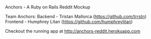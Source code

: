 Anchors - A Ruby on Rails Reddit Mockup

Team Anchors: 
Backend - Tristan Mallorca (https://github.com/trrstn)
Frontend - Humphrey Litan (https://github.com/humphreylitan)


Checkout the running app at http://anchors-reddit.herokuapp.com
